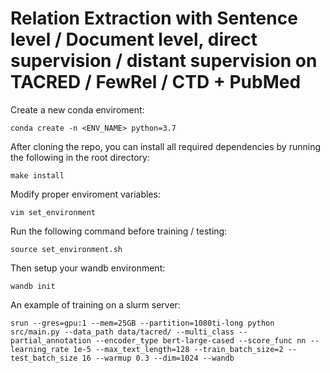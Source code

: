# Relation Extraction with Sentence level / Document level, direct supervision / distant supervision on TACRED / FewRel / CTD + PubMed

Create a new conda enviroment:

```
conda create -n <ENV_NAME> python=3.7
```

After cloning the repo, you can install all required dependencies by running the following in the root directory:

```
make install
```

Modify proper enviroment variables:

```
vim set_environment
```

Run the following command before training / testing:

```
source set_environment.sh
```

Then setup your wandb environment:

```
wandb init
```

An example of training on a slurm server:

```
srun --gres=gpu:1 --mem=25GB --partition=1080ti-long python src/main.py --data_path data/tacred/ --multi_class --partial_annotation --encoder_type bert-large-cased --score_func nn --learning_rate 1e-5 --max_text_length=128 --train_batch_size=2 --test_batch_size 16 --warmup 0.3 --dim=1024 --wandb
```
